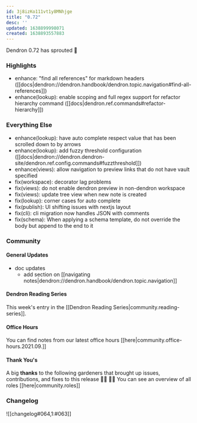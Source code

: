 ```yaml
---
id: 3j8izKo111vt1y8MNhjge
title: "0.72"
desc: ''
updated: 1638899998071
created: 1638893557883
---
```


Dendron 0.72 has sprouted  🌱

### Highlights
- enhance: "find all references" for markdown headers  ([[docs|dendron://dendron.handbook/dendron.topic.navigation#find-all-references]])
- enhance(lookup): enable scoping and full regex support for refactor hierarchy command ([[docs|dendron.ref.commands#refactor-hierarchy]]) 

### Everything Else
- enhance(lookup): have auto complete respect value that has been scrolled down to by arrows 
- enhance(lookup): add fuzzy threshold configuration ([[docs|dendron://dendron.dendron-site/dendron.ref.config.commands#fuzzthreshold]])
- enhance(views): allow navigation to preview links that do not have vault specified 
- fix(workspace): decorator lag problems 
- fix(views): do not enable dendron preview in non-dendron workspace
- fix(views): update tree view when new note is created
- fix(lookup): corner cases for auto complete 
- fix(publish): UI shifting issues with nextjs layout 
- fix(cli): cli migration now handles JSON with comments 
- fix(schema): When applying a schema template, do not override the body but append to the end to it 

### Community

#### General Updates
<!-- TODO: update the link. Office hours are bi-weekly, delete this section if not appliacble -->
- doc updates
    - add section on [[navigating notes|dendron://dendron.handbook/dendron.topic.navigation]]

#### Dendron Reading Series

This week's entry in the [[Dendron Reading Series|community.reading-series]]. 

#### Office Hours
<!-- TODO: update the link. Office hours are bi-weekly, delete this section if not appliacble -->
You can find notes from our latest office hours [[here|community.office-hours.2021.09.]]

#### Thank You's

A big **thanks** to the following gardeners that brought up issues, contributions, and fixes to this release :man_farmer: :woman_farmer: 
You can see an overview of all roles [[here|community.roles]]

### Changelog
![[changelog#064,1:#063]]
